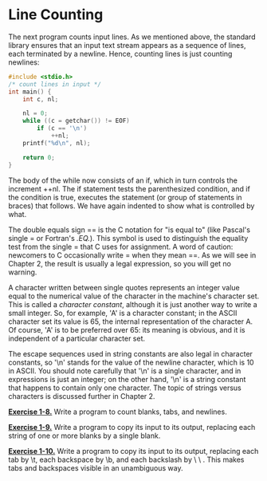 # Line Counting

The next program counts input lines. As we mentioned above, the standard library ensures that an input text stream appears as a sequence of lines, each terminated by a newline. Hence, counting lines is just counting newlines:

```c
#include <stdio.h> 
/* count lines in input */ 
int main() { 
    int c, nl; 

    nl = 0; 
    while ((c = getchar()) != EOF) 
        if (c == '\n') 
            ++nl; 
    printf("%d\n", nl); 

    return 0;
}
```
The body of the while now consists of an if, which in turn controls the increment ++nl. The if statement tests the parenthesized condition, and if the condition is true, executes the statement (or group of statements in braces) that follows. We have again indented to show what is controlled by what.

The double equals sign == is the C notation for "is equal to" (like Pascal's single = or Fortran's *.EQ.*). This symbol is used to distinguish the equality test from the single = that C uses for assignment. A word of caution: newcomers to C occasionally write = when they mean ==. As we will see in Chapter 2, the result is usually a legal expression, so you will get no warning.

A character written between single quotes represents an integer value equal to the numerical value of the character in the machine's character set. This is called a *character constant*, although it is just another way to write a small integer. So, for example, 'A' is a character constant; in the ASCII character set its value is 65, the internal representation of the character A. Of course, 'A' is to be preferred over 65: its meaning is obvious, and it is independent of a particular character set.

The escape sequences used in string constants are also legal in character constants, so '\n' stands for the value of the newline character, which is 10 in ASCII. You should note carefully that '\n' is a single character, and in expressions is just an integer; on the other hand, '\n' is a string constant that happens to contain only one character. The topic of strings versus characters is discussed further in Chapter 2.

[**Exercise 1-8.**]() Write a program to count blanks, tabs, and newlines.

[**Exercise 1-9.**]() Write a program to copy its input to its output, replacing each string of one or more blanks by a single blank.

[**Exercise 1-10.**]() Write a program to copy its input to its output, replacing each tab by \t, each backspace by \b, and each backslash by \ \ . This makes tabs and backspaces visible in an unambiguous way.